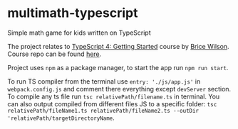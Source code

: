 # multimath-typescript

Simple math game for kids written on TypeScript

The project relates to [TypeScript 4: Getting Started](https://app.pluralsight.com/library/courses/getting-started-typescript/exercise-files) course by [Brice Wilson](https://app.pluralsight.com/profile/author/brice-wilson). Course repo can be found [here](https://github.com/bricewilson/TypeScript-Getting-Started).

Project uses `npm` as a package manager, to start the app run `npm run start`.

To run TS compiler from the terminal use `entry: './js/app.js'` in `webpack.config.js` and comment there everything except `devServer` section.
To compile any ts file run `tsc relativePath/filename.ts` in terminal. You can also output compiled from different files JS to a specific folder: `tsc relativePath/fileName1.ts relativePath/fileName2.ts --outDir 'relativePath/targetDirectoryName`.
